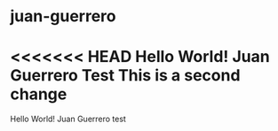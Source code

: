 # juan-guerrero
<<<<<<< HEAD
Hello World! Juan Guerrero Test 
This is a second change 
=======
Hello World! Juan Guerrero test 
